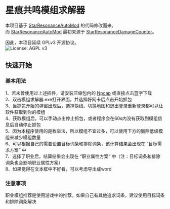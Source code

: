 # 星痕共鸣模组求解器

本项目基于 [StarResonanceAutoMod](https://github.com/fudiyangjin/StarResonanceAutoMod)  的代码修改而来。  
而 [StarResonanceAutoMod](https://github.com/fudiyangjin/StarResonanceAutoMod) 最初来源于 [StarResonanceDamageCounter](https://github.com/dmlgzs/StarResonanceDamageCounter)。  

因此，本项目延续 GPLv3 开源协议。  
![License: AGPL v3](https://img.shields.io/badge/License-AGPL%20v3-green.svg)

## 快速开始
### 基本用法
1、若未曾使用过上述插件，请安装压缩包内的 [Npcap](https://npcap.com/dist/npcap-1.83.exe) 或直接点击蓝字下载  
2、双击模组求解器.exe打开界面，并选择好网卡后点击开始抓包  
3、当抓包开始的弹窗出现后，选择换线、切换地图和退出登录重新登录都可以让软件获取到你的模组  
4、获取模组后，可以手动点击停止抓包，或者程序会在60s内没有获取到模组信息后自动停止抓包  
5、因为本程序使用的是枚举法，所以模组不宜过多，可以使用下方的删除低级模组来减少模组数量  
6、可以根据自己的需要设置目标词条和排除词条，该计算结果会出现在 “目标需求方案” 中  
7、选择了职业后，结算结果会出现在 “职业属性方案” 中（注：目标词条和排除词条也会影响职业属性方案）  
8、如果觉得在文本框中不好看，可以考虑导出成word  

### 注意事项
职业模组推荐是使用游戏中的推荐。如果自己有其他追求词条，建议使用目标词条和排除词条解决
